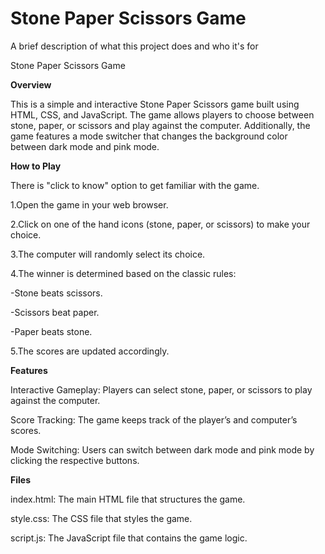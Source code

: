 
# Stone Paper Scissors Game

A brief description of what this project does and who it's for

Stone Paper Scissors Game

<b>Overview</b>

This is a simple and interactive Stone Paper Scissors game built using HTML, CSS, and JavaScript. The game allows players to choose between stone, paper, or scissors and play against the computer. Additionally, the game features a mode switcher that changes the background color between dark mode and pink mode.

<b>How to Play</b>

There is "click to know" option to get familiar with the game.

1.Open the game in your web browser.

2.Click on one of the hand icons (stone, paper, or scissors) to make your choice.

3.The computer will randomly select its choice.

4.The winner is determined based on the classic rules:

-Stone beats scissors.

-Scissors beat paper.

-Paper beats stone.

5.The scores are updated accordingly.

<b>Features</b>

Interactive Gameplay: Players can select stone, paper, or scissors to play against the computer.

Score Tracking: The game keeps track of the player’s and computer’s scores.

Mode Switching: Users can switch between dark mode and pink mode by clicking the respective buttons.

<b>Files</b>

index.html: The main HTML file that structures the game.

style.css: The CSS file that styles the game.

script.js: The JavaScript file that contains the game logic.
